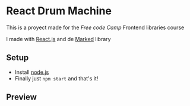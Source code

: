 # React Drum Machine

This is a proyect made for the *Free code Camp* Frontend libraries course

I made with [React.js](https://reactjs.org/) and de [Marked](https://cdnjs.com/libraries/marked) library

## Setup
* Install [node.js](https://nodejs.org/es/)
* Finally just `npm start` and that's it!

## Preview
<blockquote class="imgur-embed-pub" lang="en" data-id="a/7GMCKBD" data-context="false" ><a href="//imgur.com/a/7GMCKBD"></a></blockquote><script async src="//s.imgur.com/min/embed.js" charset="utf-8"></script>
